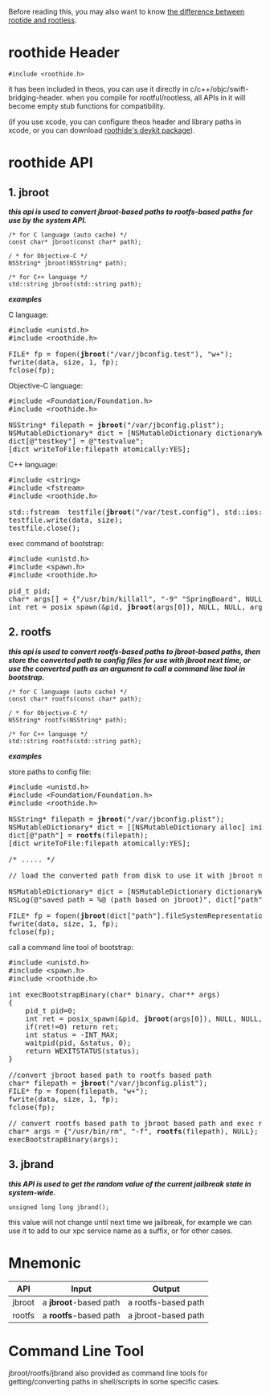 Before reading this, you may also want to know [the difference between rootide and rootless](roothide.md).

# roothide Header
```
#include <roothide.h>
```
it has been included in theos, you can use it directly in c/c++/objc/swift-bridging-header. 
when you compile for rootful/rootless, all APIs in it will become empty stub functions for compatibility.

(if you use xcode, you can configure theos header and library paths in xcode, or you can download [roothide's devkit package](https://github.com/roothide/libroothide/releases/)).

# roothide API

  ## 1. jbroot

***this api is used to convert jbroot-based paths to rootfs-based paths for use by the system API.***

  ```
  /* for C language (auto cache) */
const char* jbroot(const char* path);

/ * for Objective-C */
NSString* jbroot(NSString* path);

/* for C++ language */
std::string jbroot(std::string path);
  ```

***examples***

C language:
<pre>
#include &lt;unistd.h&gt;
#include &lt;roothide.h&gt;

FILE* fp = fopen(<b>jbroot</b>("/var/jbconfig.test"), "w+");
fwrite(data, size, 1, fp);
fclose(fp);
</pre>

Objective-C language:
<pre>
#include &lt;Foundation/Foundation.h&gt;
#include &lt;roothide.h&gt;

NSString* filepath = <b>jbroot</b>("/var/jbconfig.plist");
NSMutableDictionary* dict = [NSMutableDictionary dictionaryWithContentsOfFile:file];
dict[@"testkey"] = @"testvalue";
[dict writeToFile:filepath atomically:YES];
</pre>

C++ language:
<pre>
#include &lt;string&gt;
#include &lt;fstream&gt;
#include &lt;roothide.h&gt;

std::fstream  testfile(<b>jbroot</b>("/var/test.config"), std::ios::out);
testfile.write(data, size);
testfile.close();
</pre>

exec command of bootstrap:
<pre>
#include &lt;unistd.h&gt;
#include &lt;spawn.h&gt;
#include &lt;roothide.h&gt;

pid_t pid;
char* args[] = {"/usr/bin/killall", "-9" "SpringBoard", NULL};
int ret = posix_spawn(&pid, <b>jbroot</b>(args[0]), NULL, NULL, args, NULL);
</pre>

  ## 2. rootfs
  
***this api is used to convert rootfs-based paths to jbroot-based paths, then store the converted path to config files for use with jbroot next time,
or use the converted path as an argument to call a command line tool in bootstrap.***

  ```
/* for C language (auto cache) */
const char* rootfs(const char* path);

/ * for Objective-C */
NSString* rootfs(NSString* path);

/* for C++ language */
std::string rootfs(std::string path);
```

***examples***

store paths to config file:
<pre>
#include &lt;unistd.h&gt;
#include &lt;Foundation/Foundation.h>
#include &lt;roothide.h&gt;

NSString* filepath = <b>jbroot</b>("/var/jbconfig.plist");
NSMutableDictionary* dict = [[NSMutableDictionary alloc] init];
dict[@"path"] = <b>rootfs</b>(filepath);
[dict writeToFile:filepath atomically:YES];

/* ..... */

// load the converted path from disk to use it with jbroot next time

NSMutableDictionary* dict = [NSMutableDictionary dictionaryWithContentsOfFile:file];
NSLog(@"saved path = %@ (path based on jbroot)", dict["path"]);

FILE* fp = fopen(<b>jbroot</b>(dict["path"].fileSystemRepresentation), "w+");
fwrite(data, size, 1, fp);
fclose(fp);
</pre>

call a command line tool of bootstrap:
<pre>
#include &lt;unistd.h&gt;
#include &lt;spawn.h&gt;
#include &lt;roothide.h&gt;

int execBootstrapBinary(char* binary, char** args)
{
    pid_t pid=0;
    int ret = posix_spawn(&pid, <b>jbroot</b>(args[0]), NULL, NULL, args, NULL);
    if(ret!=0) return ret;
    int status = -INT_MAX;
    waitpid(pid, &status, 0);
    return WEXITSTATUS(status);
}

//convert jbroot based path to rootfs based path
char* filepath = <b>jbroot</b>("/var/jbconfig.plist");
FILE* fp = fopen(filepath, "w+");
fwrite(data, size, 1, fp);
fclose(fp);

// convert rootfs based path to jbroot based path and exec rm -f
char* args = {"/usr/bin/rm", "-f", <b>rootfs</b>(filepath), NULL};
execBootstrapBinary(args);
</pre>

  ## 3. jbrand

  ***this API is used to get the random value of the current jailbreak state in system-wide.***
  ```
unsigned long long jbrand();
```
this value will not change until next time we jailbreak, for example we can use it to add to our xpc service name as a suffix, or for other cases.


# Mnemonic
|  API   | Input  | Output |
|  ----  | ----  | ----  |
|  jbroot  | a **jbroot**-based path  | a rootfs-based path  |
|  rootfs  | a **rootfs**-based path  | a jbroot-based path  |



# Command Line Tool

  jbroot/rootfs/jbrand also provided as command line tools for getting/converting paths in shell/scripts in some specific cases.

